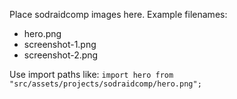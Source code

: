Place sodraidcomp images here. Example filenames:

- hero.png
- screenshot-1.png
- screenshot-2.png

Use import paths like: `import hero from "src/assets/projects/sodraidcomp/hero.png";`
